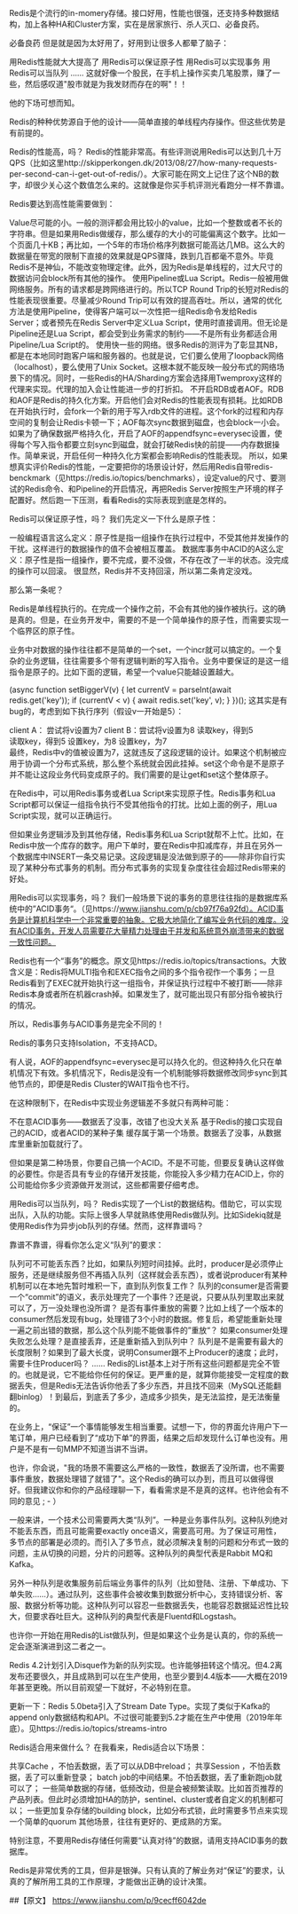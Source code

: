 Redis是个流行的in-momery存储。接口好用，性能也很强，还支持多种数据结构，加上各种HA和Cluster方案，实在是居家旅行、杀人灭口、必备良药。


必备良药
但是就是因为太好用了，好用到让很多人都晕了脑子：

用Redis性能就大大提高了
用Redis可以保证原子性
用Redis可以实现事务
用Redis可以当队列
……
这就好像一个股民，在手机上操作买卖几笔股票，赚了一些，然后感叹道"股市就是为我发财而存在的啊"！！

他的下场可想而知。

Redis的种种优势源自于他的设计——简单直接的单线程内存操作。但这些优势是有前提的。

Redis的性能高，吗？
Redis的性能非常高。有些评测说用Redis可以达到几十万QPS（比如这里http://skipperkongen.dk/2013/08/27/how-many-requests-per-second-can-i-get-out-of-redis/）。大家可能在网文上记住了这个NB的数字，却很少关心这个数值怎么来的。这就像是你买手机评测光看跑分一样不靠谱。

Redis要达到高性能需要做到：

Value尽可能的小。一般的测评都会用比较小的value，比如一个整数或者不长的字符串。但是如果用Redis做缓存，那么缓存的大小的可能偏离这个数字。比如一个页面几十KB；再比如，一个5年的市场价格序列数据可能高达几MB。这么大的数据量在带宽的限制下直接的效果就是QPS骤降，跌到几百都毫不意外。毕竟Redis不是神仙，不能改变物理定律。此外，因为Redis是单线程的，过大尺寸的数据访问会block所有其他的操作。
使用Pipeline或Lua Script。Redis一般被用做网络服务。所有的请求都是跨网络进行的。所以TCP Round Trip的长短对Redis的性能表现很重要。尽量减少Round Trip可以有效的提高吞吐。所以，通常的优化方法是使用Pipeline，使得客户端可以一次性把一组Redis命令发给Redis Server；或者预先在Redis Server中定义Lua Script，使用时直接调用。但无论是Pipeline还是Lua Script，都会受到业务需求的制约——不是所有业务都适合用Pipeline/Lua Script的。
使用快一些的网络。很多Redis的测评为了彰显其NB，都是在本地同时跑客户端和服务器的。也就是说，它们要么使用了loopback网络（localhost），要么使用了Unix Socket。这根本就不能反映一般分布式的网络场景下的情况。同时，一些Redis的HA/Sharding方案会选择用Twemproxy这样的代理来实现。代理的加入会让性能进一步的打折扣。
不开启RDB或者AOF。RDB和AOF是Redis的持久化方案。开启他们会对Redis的性能表现有损耗。比如RDB在开始执行时，会fork一个新的用于写入rdb文件的进程。这个fork的过程和内存空间的复制会让Redis卡顿一下；AOF每次sync数据到磁盘，也会block一小会。如果为了确保数据严格持久化，开启了AOF的appendfsync=everysec设置，使得每个写入指令都要立刻sync到磁盘，就会打破Redis快的前提——内存数据操作。简单来说，开启任何一种持久化方案都会影响Redis的性能表现。
所以，如果想真实评价Redis的性能，一定要把你的场景设计好，然后用Redis自带redis-benckmark（见https://redis.io/topics/benchmarks），设定value的尺寸、要测试的Redis命令、和Pipeline的开启情况，再把Redis Server按照生产环境的样子配置好。然后跑一下压测，看看Redis的实际表现到底是怎样的。

Redis可以保证原子性，吗？
我们先定义一下什么是原子性：

一般编程语言这么定义：原子性是指一组操作在执行过程中，不受其他并发操作的干扰。这样进行的数据操作的值不会被相互覆盖。
数据库事务中ACID的A这么定义：原子性是指一组操作，要不完成，要不没做，不存在改了一半的状态。没完成的操作可以回滚。
很显然，Redis并不支持回滚，所以第二条肯定没戏。

那么第一条呢？

Redis是单线程执行的。在完成一个操作之前，不会有其他的操作被执行。这的确是真的。但是，在业务开发中，需要的不是一个简单操作的原子性，而需要实现一个临界区的原子性。

业务中对数据的操作往往都不是简单的一个set，一个incr就可以搞定的。一个复杂的业务逻辑，往往需要多个带有逻辑判断的写入指令。业务中要保证的是这一组指令是原子的。比如下面的逻辑，希望一个value只能越设置越大。

(async function setBiggerV(v) {
    let currentV = parseInt(await redis.get('key'));
    if (currentV < v) {
        await redis.set('key', v);
    }
})();
这其实是有bug的，考虑到如下执行序列（假设v一开始是5）：

client A： 尝试将v设置为7	client B：尝试将v设置为8
读取key，得到5	
读取key，得到5
设置key，为8
设置key，为7	
最终，Redis中v的值被设置为7，这就违反了这段逻辑的设计。如果这个机制被应用于协调一个分布式系统，那么整个系统就会因此挂掉。set这个命令是不是原子并不能让这段业务代码变成原子的。我们需要的是让get和set这个整体原子。

在Redis中，可以用Redis事务或者Lua Script来实现原子性。Redis事务和Lua Script都可以保证一组指令执行不受其他指令的打扰。比如上面的例子，用Lua Script实现，就可以正确运行。

但如果业务逻辑涉及到其他存储，Redis事务和Lua Script就帮不上忙。比如，在Redis中放一个库存的数字。用户下单时，要在Redis中扣减库存，并且在另外一个数据库中INSERT一条交易记录。这段逻辑是没法做到原子的——除非你自行实现了某种分布式事务的机制。而分布式事务的实现复杂度往往会超过Redis带来的好处。

用Redis可以实现事务，吗？
我们一般场景下说的事务的意思往往指的是数据库系统中的”ACID事务“。（见https://www.jianshu.com/p/cb97f76a92fd）。ACID事务是计算机科学中一个非常重要的抽象。它极大地简化了编写业务代码的难度。没有ACID事务，开发人员需要花大量精力处理由于并发和系统意外崩溃带来的数据一致性问题。

Redis也有一个“事务”的概念。原文见https://redis.io/topics/transactions。大致含义是：Redis将MULTI指令和EXEC指令之间的多个指令视作一个事务；一旦Redis看到了EXEC就开始执行这一组指令，并保证执行过程中不被打断——除非Redis本身或者所在机器crash掉。如果发生了，就可能出现只有部分指令被执行的情况。

所以，Redis事务与ACID事务是完全不同的！

Redis的事务只支持Isolation，不支持ACD。

有人说，AOF的appendfsync=everysec是可以持久化的。但这种持久化只在单机情况下有效。多机情况下，Redis是没有一个机制能够将数据修改同步sync到其他节点的，即便是Redis Cluster的WAIT指令也不行。

在这种限制下，在Redis中实现业务逻辑差不多就只有两种可能：

不在意ACID事务——数据丢了没事，改错了也没大关系
基于Redis的接口实现自己的ACID，或者ACID的某种子集
缓存属于第一个场景。数据丢了没事，从数据库里重新加载就行了。

但如果是第二种场景，你要自己搞一个ACID。不是不可能，但要反复确认这样做的必要性。你是否具有专业的存储开发技能，你能投入多少精力在ACID上，你的公司能给你多少资源做开发测试，这些都需要仔细考虑。

用Redis可以当队列，吗？
Redis实现了一个List的数据结构。借助它，可以实现出队，入队的功能。实际上很多人早就熟练使用Redis做队列。比如Sidekiq就是使用Redis作为异步job队列的存储。然而，这样靠谱吗？

靠谱不靠谱，得看你怎么定义“队列”的要求：

队列可不可能丢东西？比如，如果队列短时间挂掉。此时，producer是必须停止服务，还是继续服务但不再插入队列（这样就会丢东西），或者说producer有某种机制可以在本地先暂时堆积一下，直到队列恢复工作？
队列的consumer是否需要一个“commit”的语义，表示处理完了一个事件？还是说，只要从队列里取出来就可以了，万一没处理也没所谓？
是否有事件重放的需要？比如上线了一个版本的consumer然后发现有bug，处理错了3个小时的数据。修复后，希望能重新处理一遍之前出错的数据，那么这个队列能不能做事件的”重放“？
如果consumer处理失败怎么处理？是直接丢弃，还是重新插入到队列中？
队列是不是需要有最大的长度限制？如果到了最大长度，说明Consumer跟不上Producer的速度；此时，需要卡住Producer吗？
……
Redis的List基本上对于所有这些问题都是完全不管的。也就是说，它不能给你任何的保证。更严重的是，就算你能接受一定程度的数据丢失，但是Redis无法告诉你他丢了多少东西，并且找不回来（MySQL还能翻翻binlog）！到最后，到底丢了多少，造成多少损失，是无法监控，是无法衡量的。

在业务上，“保证”一个事情能够发生相当重要。试想一下，你的界面允许用户下一笔订单，用户已经看到了“成功下单”的界面，结果之后却发现什么订单也没有。用户是不是有一句MMP不知道当讲不当讲。

也许，你会说，"我的场景不需要这么严格的一致性，数据丢了没所谓，也不需要事件重放，数据处理错了就错了"。这个Redis的确可以办到，而且可以做得很好。但我建议你和你的产品经理聊一下，看看需求是不是真的这样。也许他会有不同的意见 ; - ）

一般来讲，一个技术公司需要两大类“队列”。一种是业务事件队列。这种队列绝对不能丢东西，而且可能需要exactly once语义，需要高可用。为了保证可用性，多节点的部署是必须的。而引入了多节点，就必须解决复制的问题和分布式一致的问题，主从切换的问题，分片的问题等。这种队列的典型代表是Rabbit MQ和Kafka。

另外一种队列是收集服务前后端业务事件的队列（比如登陆、注册、下单成功、下单失败……）。通过队列，这些事件会被收集到数据分析中心，支持错误分析、客服、数据分析等功能。这种队列可以容忍一些数据丢失，也能容忍数据延迟性比较大，但要求吞吐巨大。这种队列的典型代表是Fluentd和Logstash。

也许你一开始在用Redis的List做队列，但是如果这个业务是认真的，你的系统一定会逐渐演进到这二者之一。

Redis 4.2计划引入Disque作为新的队列实现。也许能够扭转这个情况。但4.2离发布还要很久，并且成熟到可以在生产使用，也至少要到4.4版本——大概在2019年甚至更晚。所以目前观望一下就好，不必特别在意。

更新一下：Redis 5.0beta引入了Stream Date Type。实现了类似于Kafka的append only数据结构和API。不过很可能要到5.2才能在生产中使用（2019年年底）。见https://redis.io/topics/streams-intro

Redis适合用来做什么？
在我看来，Redis适合以下场景：

共享Cache ，不怕丢数据，丢了可以从DB中reload；
共享Session ，不怕丢数据，丢了可以重新登录；
batch job的中间结果。不怕丢数据，丢了重新跑job就可以了；
一些简单数据的存储，低频改动，但是会被频繁读取。比如首页推荐的产品列表。但此时必须增加HA的防护，sentinel、cluster或者自定义的机制都可以；
一些更加复杂存储的building block，比如分布式锁，此时需要多节点来实现一个简单的quorum
其他场景，往往有更好的、更成熟的方案。

特别注意，不要用Redis存储任何需要“认真对待”的数据，请用支持ACID事务的数据库。

Redis是非常优秀的工具，但非是银弹。只有认真的了解业务对“保证”的要求，认真的了解所用工具的工作原理，才能做出正确的设计决策。




##【原文】 https://www.jianshu.com/p/9cecff6042de
